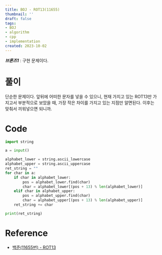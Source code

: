 ```yaml
---
title: BOJ - ROT13(11655)
thumbnail: ''
draft: false
tags:
- BOJ
- algorithm
- cpp
- implementation
created: 2023-10-02
---
```


***브론즈1*** : 구현 문제이다.

# 풀이

단순한 문제이다. 앞뒤에 어떠한 문자를 넣을 수 있으니, 현재 가지고 있는 ROT13만 가지고서 부분적으로 보았을 때, 가장 작은 차이를 가지고 있는 지점만 알면된다. 이후는 맞춰서 끼워넣으면 되니까.

# Code

````python
import string

a = input()

alphabet_lower = string.ascii_lowercase
alphabet_upper = string.ascii_uppercase
ret_string = ""
for char in a:
    if char in alphabet_lower:
        pos = alphabet_lower.find(char)
        char = alphabet_lower[(pos + 13) % len(alphabet_lower)]
    elif char in alphabet_upper:
        pos = alphabet_upper.find(char)
        char = alphabet_upper[(pos + 13) % len(alphabet_upper)]
    ret_string += char

print(ret_string)
````

# Reference

* [백준(11655번) - ROT13](https://www.acmicpc.net/problem/11655)
